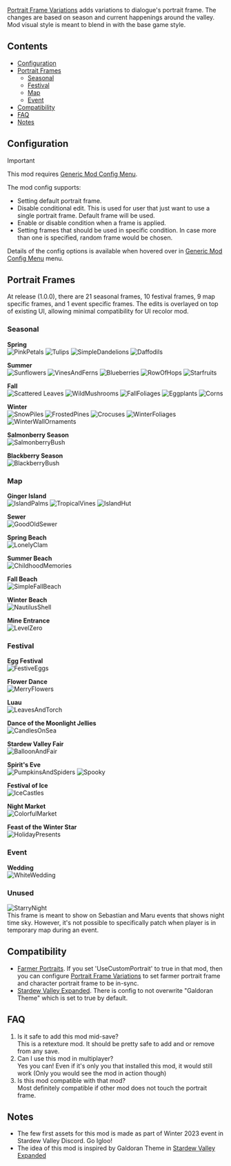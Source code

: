 [Portrait Frame Variations](https://www.nexusmods.com/stardewvalley/mods/6899) adds variations to dialogue's portrait frame. The changes are based on season and current happenings around the valley. Mod visual style is meant to blend in with the base game style.

## Contents

* [Configuration](#configuration)
* [Portrait Frames](#portrait_frames)
  * [Seasonal](#seasonal)
  * [Festival](#festival)
  * [Map](#map)
  * [Event](#event)
* [Compatibility](#compatibility)
* [FAQ](#faq)
* [Notes](#notes)

## Configuration
> [!IMPORTANT]
> This mod requires [Generic Mod Config Menu](https://www.nexusmods.com/stardewvalley/mods/5098).

The mod config supports:

- Setting default portrait frame.
- Disable conditional edit. This is used for user that just want to use a single portrait frame. Default frame will be used.
- Enable or disable condition when a frame is applied.
- Setting frames that should be used in specific condition. In case more than one is specified, random frame would be chosen.

Details of the config options is available when hovered over in [Generic Mod Config Menu](https://www.nexusmods.com/stardewvalley/mods/5098) menu.

## Portrait Frames

At release (1.0.0), there are 21 seasonal frames, 10 festival frames, 9 map specific frames, and 1 event specific frames. The edits is overlayed on top of existing UI, allowing minimal compatibility for UI recolor mod.

### Seasonal

<b>Spring</b><br>
![PinkPetals](Documentation/PortraitFrames/PinkPetals.png)
![Tulips](Documentation/PortraitFrames/Tulips.png)
![SimpleDandelions](Documentation/PortraitFrames/SimpleDandelions.png)
![Daffodils](Documentation/PortraitFrames/Daffodils.png)

<b>Summer</b><br>
![Sunflowers](Documentation/PortraitFrames/Sunflowers.png)
![VinesAndFerns](Documentation/PortraitFrames/VinesAndFerns.png)
![Blueberries](Documentation/PortraitFrames/Blueberries.png)
![RowOfHops](Documentation/PortraitFrames/RowOfHops.png)
![Starfruits](Documentation/PortraitFrames/Starfruits.png)

<b>Fall</b><br>
![Scattered Leaves](Documentation/PortraitFrames/ScatteredLeaves.png)
![WildMushrooms](Documentation/PortraitFrames/WildMushrooms.png)
![FallFoliages](Documentation/PortraitFrames/FallFoliages.png)
![Eggplants](Documentation/PortraitFrames/Eggplants.png)
![Corns](Documentation/PortraitFrames/Corns.png)

<b>Winter</b><br>
![SnowPiles](Documentation/PortraitFrames/SnowPiles.png)
![FrostedPines](Documentation/PortraitFrames/FrostedPines.png)
![Crocuses](Documentation/PortraitFrames/Crocuses.png)
![WinterFoliages](Documentation/PortraitFrames/WinterFoliages.png)
![WinterWallOrnaments](Documentation/PortraitFrames/WinterWallOrnaments.png)

<b>Salmonberry Season</b><br>
![SalmonberryBush](Documentation/PortraitFrames/SalmonberryBush.png)

<b>Blackberry Season</b><br>
![BlackberryBush](Documentation/PortraitFrames/BlackberryBush.png)

### Map

<b>Ginger Island</b><br>
![IslandPalms](Documentation/PortraitFrames/IslandPalms.png)
![TropicalVines](Documentation/PortraitFrames/TropicalVines.png)
![IslandHut](Documentation/PortraitFrames/IslandHut.png)

<b>Sewer</b><br>
![GoodOldSewer](Documentation/PortraitFrames/GoodOldSewer.png)

<b>Spring Beach</b><br>
![LonelyClam](Documentation/PortraitFrames/LonelyClam.png)

<b>Summer Beach</b><br>
![ChildhoodMemories](Documentation/PortraitFrames/ChildhoodMemories.png)

<b>Fall Beach</b><br>
![SimpleFallBeach](Documentation/PortraitFrames/SimpleFallBeach.png)

<b>Winter Beach</b><br>
![NautilusShell](Documentation/PortraitFrames/NautilusShell.png)

<b>Mine Entrance</b><br>
![LevelZero](Documentation/PortraitFrames/LevelZero.png)

### Festival

<b>Egg Festival</b><br>
![FestiveEggs](Documentation/PortraitFrames/FestiveEggs.png)

<b>Flower Dance</b><br>
![MerryFlowers](Documentation/PortraitFrames/MerryFlowers.png)

<b>Luau</b><br>
![LeavesAndTorch](Documentation/PortraitFrames/LeavesAndTorch.png)

<b>Dance of the Moonlight Jellies</b><br>
![CandlesOnSea](Documentation/PortraitFrames/CandlesOnSea.png)

<b>Stardew Valley Fair</b><br>
![BalloonAndFair](Documentation/PortraitFrames/BalloonAndFair.png)

<b>Spirit's Eve</b> <br>
![PumpkinsAndSpiders](Documentation/PortraitFrames/PumpkinsAndSpiders.png)
![Spooky](Documentation/PortraitFrames/Spooky.png)

<b>Festival of Ice</b> <br>
![IceCastles](Documentation/PortraitFrames/IceCastles.png)

<b>Night Market</b> <br>
![ColorfulMarket](Documentation/PortraitFrames/ColorfulMarket.png)

<b>Feast of the Winter Star</b> <br>
![HolidayPresents](Documentation/PortraitFrames/HolidayPresents.png)

### Event

<b>Wedding</b><br>
![WhiteWedding](Documentation/PortraitFrames/WhiteWedding.png)

### Unused

![StarryNight](Documentation/PortraitFrames/StarryNight.png)
<br>
This frame is meant to show on Sebastian and Maru events that shows night time sky. However, it's not possible to specifically patch when player is in temporary map during an event.

## Compatibility
- [Farmer Portraits](https://www.nexusmods.com/stardewvalley/mods/11398). If you set 'UseCustomPortrait' to true in that mod, then you can configure [Portrait Frame Variations](https://www.nexusmods.com/stardewvalley/mods/6899) to set farmer portrait frame and character portrait frame to be in-sync.
- [Stardew Valley Expanded](https://www.nexusmods.com/stardewvalley/mods/3753). There is config to not overwrite "Galdoran Theme" which is set to true by default.

## FAQ

1. Is it safe to add this mod mid-save? <br>
This is a retexture mod. It should be pretty safe to add and or remove from any save.
2. Can I use this mod in multiplayer? <br>
Yes you can! Even if it's only you that installed this mod, it would still work (Only you would see the mod in action though)
3. Is this mod compatible with that mod? <br>
Most definitely compatible if other mod does not touch the portrait frame.

## Notes
- The few first assets for this mod is made as part of Winter 2023 event in Stardew Valley Discord. Go Igloo!
- The idea of this mod is inspired by Galdoran Theme in [Stardew Valley Expanded](https://www.nexusmods.com/stardewvalley/mods/3753)

